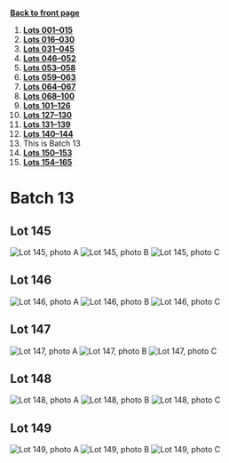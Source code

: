 [**Back to front page**](/README.md)
1.  [**Lots 001&ndash;015**](/Batch-01.md)
2.  [**Lots 016&ndash;030**](/Batch-02.md)
3.  [**Lots 031&ndash;045**](/Batch-03.md)
4.  [**Lots 046&ndash;052**](/Batch-04.md)
5.  [**Lots 053&ndash;058**](/Batch-05.md)
6.  [**Lots 059&ndash;063**](/Batch-06.md)
7.  [**Lots 064&ndash;067**](/Batch-07.md)
8.  [**Lots 068&ndash;100**](/Batch-08.md)
9.  [**Lots 101&ndash;126**](/Batch-09.md)
10. [**Lots 127&ndash;130**](/Batch-10.md)
11. [**Lots 131&ndash;139**](/Batch-11.md)
12. [**Lots 140&ndash;144**](/Batch-12.md)
13. This is Batch 13
14. [**Lots 150&ndash;153**](/Batch-14.md)
15. [**Lots 154&ndash;165**](/Batch-15.md)

# Batch 13
<section>
    <h2>Lot 145</h2>
    <img src="../pic/train-145a.jpg" alt="Lot 145, photo A">
    <img src="../pic/train-145b.jpg" alt="Lot 145, photo B">
    <img src="../pic/train-145c.jpg" alt="Lot 145, photo C">
</section>
<section>
    <h2>Lot 146</h2>
    <img src="../pic/train-146a.jpg" alt="Lot 146, photo A">
    <img src="../pic/train-146b.jpg" alt="Lot 146, photo B">
    <img src="../pic/train-146c.jpg" alt="Lot 146, photo C">
</section>
<section>
    <h2>Lot 147</h2>
    <img src="../pic/train-147a.jpg" alt="Lot 147, photo A">
    <img src="../pic/train-147b.jpg" alt="Lot 147, photo B">
    <img src="../pic/train-147c.jpg" alt="Lot 147, photo C">
</section>
<section>
    <h2>Lot 148</h2>
    <img src="../pic/train-148a.jpg" alt="Lot 148, photo A">
    <img src="../pic/train-148b.jpg" alt="Lot 148, photo B">
    <img src="../pic/train-148c.jpg" alt="Lot 148, photo C">
</section>
<section>
    <h2>Lot 149</h2>
    <img src="../pic/train-149a.jpg" alt="Lot 149, photo A">
    <img src="../pic/train-149b.jpg" alt="Lot 149, photo B">
    <img src="../pic/train-149c.jpg" alt="Lot 149, photo C">
</section>